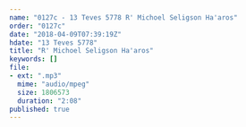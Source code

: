 ```yaml
---
name: "0127c - 13 Teves 5778 R' Michoel Seligson Ha'aros"
order: "0127c"
date: "2018-04-09T07:39:19Z"
hdate: "13 Teves 5778"
title: "R' Michoel Seligson Ha'aros"
keywords: []
file:
- ext: ".mp3"
  mime: "audio/mpeg"
  size: 1806573
  duration: "2:08"
published: true
---
```


